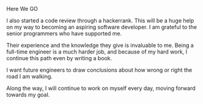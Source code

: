 Here We GO

I also started a code review through a hackerrank.
This will be a huge help on my way to becoming an aspiring software developer. 
I am grateful to the senior programmers who have supported me. 

Their experience and the knowledge they give is invaluable to me. 
Being a full-time engineer is a much harder job, and because of my hard work, I continue this path even by writing a book. 

I want future engineers to draw conclusions about how wrong or right the road I am walking. 

Along the way, I will continue to work on myself every day, moving forward towards my goal.

